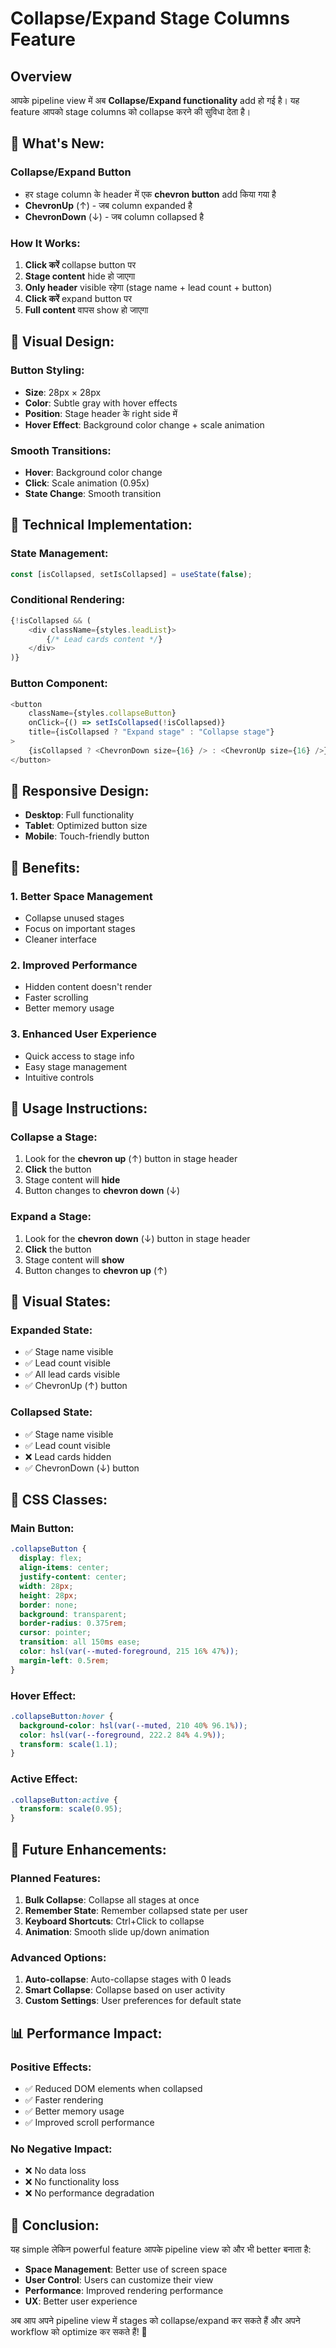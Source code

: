 # Collapse/Expand Stage Columns Feature

## Overview
आपके pipeline view में अब **Collapse/Expand functionality** add हो गई है। यह feature आपको stage columns को collapse करने की सुविधा देता है।

## 🎯 **What's New:**

### **Collapse/Expand Button**
- हर stage column के header में एक **chevron button** add किया गया है
- **ChevronUp** (↑) - जब column expanded है
- **ChevronDown** (↓) - जब column collapsed है

### **How It Works:**
1. **Click करें** collapse button पर
2. **Stage content** hide हो जाएगा
3. **Only header** visible रहेगा (stage name + lead count + button)
4. **Click करें** expand button पर
5. **Full content** वापस show हो जाएगा

## 🎨 **Visual Design:**

### **Button Styling:**
- **Size**: 28px × 28px
- **Color**: Subtle gray with hover effects
- **Position**: Stage header के right side में
- **Hover Effect**: Background color change + scale animation

### **Smooth Transitions:**
- **Hover**: Background color change
- **Click**: Scale animation (0.95x)
- **State Change**: Smooth transition

## 🔧 **Technical Implementation:**

### **State Management:**
```javascript
const [isCollapsed, setIsCollapsed] = useState(false);
```

### **Conditional Rendering:**
```javascript
{!isCollapsed && (
    <div className={styles.leadList}>
        {/* Lead cards content */}
    </div>
)}
```

### **Button Component:**
```javascript
<button
    className={styles.collapseButton}
    onClick={() => setIsCollapsed(!isCollapsed)}
    title={isCollapsed ? "Expand stage" : "Collapse stage"}
>
    {isCollapsed ? <ChevronDown size={16} /> : <ChevronUp size={16} />}
</button>
```

## 📱 **Responsive Design:**
- **Desktop**: Full functionality
- **Tablet**: Optimized button size
- **Mobile**: Touch-friendly button

## 🎯 **Benefits:**

### **1. Better Space Management**
- Collapse unused stages
- Focus on important stages
- Cleaner interface

### **2. Improved Performance**
- Hidden content doesn't render
- Faster scrolling
- Better memory usage

### **3. Enhanced User Experience**
- Quick access to stage info
- Easy stage management
- Intuitive controls

## 🚀 **Usage Instructions:**

### **Collapse a Stage:**
1. Look for the **chevron up** (↑) button in stage header
2. **Click** the button
3. Stage content will **hide**
4. Button changes to **chevron down** (↓)

### **Expand a Stage:**
1. Look for the **chevron down** (↓) button in stage header
2. **Click** the button
3. Stage content will **show**
4. Button changes to **chevron up** (↑)

## 🎨 **Visual States:**

### **Expanded State:**
- ✅ Stage name visible
- ✅ Lead count visible
- ✅ All lead cards visible
- ✅ ChevronUp (↑) button

### **Collapsed State:**
- ✅ Stage name visible
- ✅ Lead count visible
- ❌ Lead cards hidden
- ✅ ChevronDown (↓) button

## 🔧 **CSS Classes:**

### **Main Button:**
```css
.collapseButton {
  display: flex;
  align-items: center;
  justify-content: center;
  width: 28px;
  height: 28px;
  border: none;
  background: transparent;
  border-radius: 0.375rem;
  cursor: pointer;
  transition: all 150ms ease;
  color: hsl(var(--muted-foreground, 215 16% 47%));
  margin-left: 0.5rem;
}
```

### **Hover Effect:**
```css
.collapseButton:hover {
  background-color: hsl(var(--muted, 210 40% 96.1%));
  color: hsl(var(--foreground, 222.2 84% 4.9%));
  transform: scale(1.1);
}
```

### **Active Effect:**
```css
.collapseButton:active {
  transform: scale(0.95);
}
```

## 🎯 **Future Enhancements:**

### **Planned Features:**
1. **Bulk Collapse**: Collapse all stages at once
2. **Remember State**: Remember collapsed state per user
3. **Keyboard Shortcuts**: Ctrl+Click to collapse
4. **Animation**: Smooth slide up/down animation

### **Advanced Options:**
1. **Auto-collapse**: Auto-collapse stages with 0 leads
2. **Smart Collapse**: Collapse based on user activity
3. **Custom Settings**: User preferences for default state

## 📊 **Performance Impact:**

### **Positive Effects:**
- ✅ Reduced DOM elements when collapsed
- ✅ Faster rendering
- ✅ Better memory usage
- ✅ Improved scroll performance

### **No Negative Impact:**
- ❌ No data loss
- ❌ No functionality loss
- ❌ No performance degradation

## 🎉 **Conclusion:**

यह simple लेकिन powerful feature आपके pipeline view को और भी better बनाता है:

- **Space Management**: Better use of screen space
- **User Control**: Users can customize their view
- **Performance**: Improved rendering performance
- **UX**: Better user experience

अब आप अपने pipeline view में stages को collapse/expand कर सकते हैं और अपने workflow को optimize कर सकते हैं! 🚀
